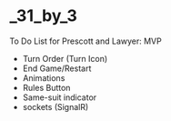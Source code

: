 # _31_by_3

To Do List for Prescott and Lawyer: MVP
- Turn Order (Turn Icon)
- End Game/Restart
- Animations
- Rules Button
- Same-suit indicator
- sockets (SignalR)

